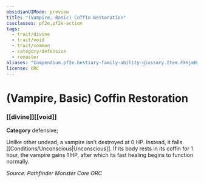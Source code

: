 ```yaml
---
obsidianUIMode: preview
title: "(Vampire, Basic) Coffin Restoration"
cssclasses: pf2e,pf2e-action
tags:
  - trait/divine
  - trait/void
  - trait/common
  - category/defensive
  - remaster
aliases: "Compendium.pf2e.bestiary-family-ability-glossary.Item.FXHjmH1oce7Z3tZb"
license: ORC
---
```

# (Vampire, Basic) Coffin Restoration

### [[divine]][[void]]

**Category** defensive; 




Unlike other undead, a vampire isn't destroyed at 0 HP. Instead, it falls [[Conditions/Unconscious|Unconscious]]. If its body rests in its coffin for 1 hour, the vampire gains 1 HP, after which its fast healing begins to function normally.

*Source: Pathfinder Monster Core*
*ORC*